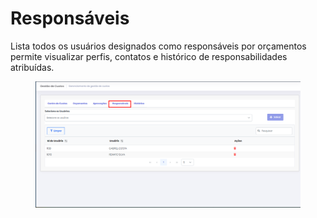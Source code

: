 # Responsáveis

Lista todos os usuários designados como responsáveis por orçamentos permite visualizar perfis, contatos e histórico de responsabilidades atribuídas.

<figure><img src="../.gitbook/assets/image (162).png" alt=""><figcaption></figcaption></figure>
